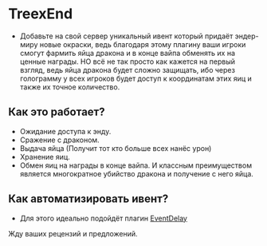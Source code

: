 # TreexEnd
- Добавьте на свой сервер уникальный ивент который придаёт эндер-миру новые окраски, ведь благодаря этому плагину ваши игроки смогут фармить яйца дракона и в конце вайпа обменять их на ценные награды. НО всё не так просто как кажется на первый взгляд, ведь яйца дракона будет сложно защищать, ибо через голограмму у всех игроков будет доступ к координатам этих яиц и также их точное количество.
## Как это работает?
- Ожидание доступа к энду.
- Сражение с драконом.
- Выдача яйца (Получит тот кто больше всех нанёс урон)
- Хранение яиц.
- Обмен яиц на награды в конце вайпа.
И классным преимуществом является многократное убийство дракона и получение с него яйца.
## Как автоматизировать ивент?
- Для этого идеально подойдёт плагин [EventDelay](https://spigotmc.ru/resources/eventdelay-luchshij-menedzher-iventov.2489/)

Жду ваших рецензий и предложений.
